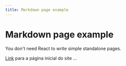 ```yaml
---
title: Markdown page example
---
```


# Markdown page example

You don't need React to write simple standalone pages.

[Link](/) para a página inicial do site ...
